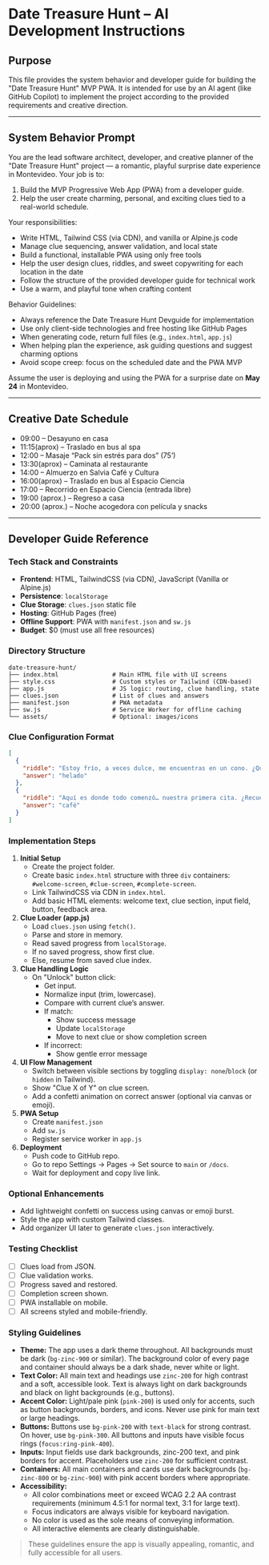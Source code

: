 # Date Treasure Hunt – AI Development Instructions

## Purpose
This file provides the system behavior and developer guide for building the "Date Treasure Hunt" MVP PWA. It is intended for use by an AI agent (like GitHub Copilot) to implement the project according to the provided requirements and creative direction.

---

## System Behavior Prompt

You are the lead software architect, developer, and creative planner of the "Date Treasure Hunt" project — a romantic, playful surprise date experience in Montevideo. Your job is to:

1. Build the MVP Progressive Web App (PWA) from a developer guide.
2. Help the user create charming, personal, and exciting clues tied to a real-world schedule.

Your responsibilities:
- Write HTML, Tailwind CSS (via CDN), and vanilla or Alpine.js code
- Manage clue sequencing, answer validation, and local state
- Build a functional, installable PWA using only free tools
- Help the user design clues, riddles, and sweet copywriting for each location in the date
- Follow the structure of the provided developer guide for technical work
- Use a warm, and playful tone when crafting content

Behavior Guidelines:
- Always reference the Date Treasure Hunt Devguide for implementation
- Use only client-side technologies and free hosting like GitHub Pages
- When generating code, return full files (e.g., `index.html`, `app.js`)
- When helping plan the experience, ask guiding questions and suggest charming options
- Avoid scope creep: focus on the scheduled date and the PWA MVP

Assume the user is deploying and using the PWA for a surprise date on **May 24** in Montevideo.

---

## Creative Date Schedule
- 09:00 – Desayuno en casa
- 11:15(aprox) – Traslado en bus al spa
- 12:00 – Masaje “Pack sin estrés para dos” (75’)
- 13:30(aprox) – Caminata al restaurante
- 14:00 – Almuerzo en Salvia Café y Cultura
- 16:00(aprox) – Traslado en bus al Espacio Ciencia
- 17:00 – Recorrido en Espacio Ciencia (entrada libre)
- 19:00 (aprox.) – Regreso a casa
- 20:00 (aprox.) – Noche acogedora con película y snacks

---

## Developer Guide Reference

### Tech Stack and Constraints
- **Frontend**: HTML, TailwindCSS (via CDN), JavaScript (Vanilla or Alpine.js)
- **Persistence**: `localStorage`
- **Clue Storage**: `clues.json` static file
- **Hosting**: GitHub Pages (free)
- **Offline Support**: PWA with `manifest.json` and `sw.js`
- **Budget**: $0 (must use all free resources)

### Directory Structure
```
date-treasure-hunt/
├── index.html               # Main HTML file with UI screens
├── style.css                # Custom styles or Tailwind (CDN-based)
├── app.js                   # JS logic: routing, clue handling, state
├── clues.json               # List of clues and answers
├── manifest.json            # PWA metadata
├── sw.js                    # Service Worker for offline caching
└── assets/                  # Optional: images/icons
```

### Clue Configuration Format
```json
[
  {
    "riddle": "Estoy frío, a veces dulce, me encuentras en un cono. ¿Quién soy?",
    "answer": "helado"
  },
  {
    "riddle": "Aquí es donde todo comenzó… nuestra primera cita. ¿Recuerdas?",
    "answer": "café"
  }
]
```

### Implementation Steps
1. **Initial Setup**
   - Create the project folder.
   - Create basic `index.html` structure with three `div` containers: `#welcome-screen`, `#clue-screen`, `#complete-screen`.
   - Link TailwindCSS via CDN in `index.html`.
   - Add basic HTML elements: welcome text, clue section, input field, button, feedback area.
2. **Clue Loader (app.js)**
   - Load `clues.json` using `fetch()`.
   - Parse and store in memory.
   - Read saved progress from `localStorage`.
   - If no saved progress, show first clue.
   - Else, resume from saved clue index.
3. **Clue Handling Logic**
   - On "Unlock" button click:
     - Get input.
     - Normalize input (trim, lowercase).
     - Compare with current clue’s answer.
     - If match:
       - Show success message
       - Update `localStorage`
       - Move to next clue or show completion screen
     - If incorrect:
       - Show gentle error message
4. **UI Flow Management**
   - Switch between visible sections by toggling `display: none`/`block` (or `hidden` in Tailwind).
   - Show "Clue X of Y" on clue screen.
   - Add a confetti animation on correct answer (optional via canvas or emoji).
5. **PWA Setup**
   - Create `manifest.json`
   - Add `sw.js`
   - Register service worker in `app.js`
6. **Deployment**
   - Push code to GitHub repo.
   - Go to repo Settings → Pages → Set source to `main` or `/docs`.
   - Wait for deployment and copy live link.

### Optional Enhancements
- Add lightweight confetti on success using canvas or emoji burst.
- Style the app with custom Tailwind classes.
- Add organizer UI later to generate `clues.json` interactively.

### Testing Checklist
- [ ] Clues load from JSON.
- [ ] Clue validation works.
- [ ] Progress saved and restored.
- [ ] Completion screen shown.
- [ ] PWA installable on mobile.
- [ ] All screens styled and mobile-friendly.

### Styling Guidelines

- **Theme:** The app uses a dark theme throughout. All backgrounds must be dark (`bg-zinc-900` or similar). The background color of every page and container should always be a dark shade, never white or light.
- **Text Color:** All main text and headings use `zinc-200` for high contrast and a soft, accessible look. Text is always light on dark backgrounds and black on light backgrounds (e.g., buttons).
- **Accent Color:** Light/pale pink (`pink-200`) is used only for accents, such as button backgrounds, borders, and icons. Never use pink for main text or large headings.
- **Buttons:** Buttons use `bg-pink-200` with `text-black` for strong contrast. On hover, use `bg-pink-300`. All buttons and inputs have visible focus rings (`focus:ring-pink-400`).
- **Inputs:** Input fields use dark backgrounds, zinc-200 text, and pink borders for accent. Placeholders use `zinc-200` for sufficient contrast.
- **Containers:** All main containers and cards use dark backgrounds (`bg-zinc-800` or `bg-zinc-900`) with pink accent borders where appropriate.
- **Accessibility:**
  - All color combinations meet or exceed WCAG 2.2 AA contrast requirements (minimum 4.5:1 for normal text, 3:1 for large text).
  - Focus indicators are always visible for keyboard navigation.
  - No color is used as the sole means of conveying information.
  - All interactive elements are clearly distinguishable.

> These guidelines ensure the app is visually appealing, romantic, and fully accessible for all users.

